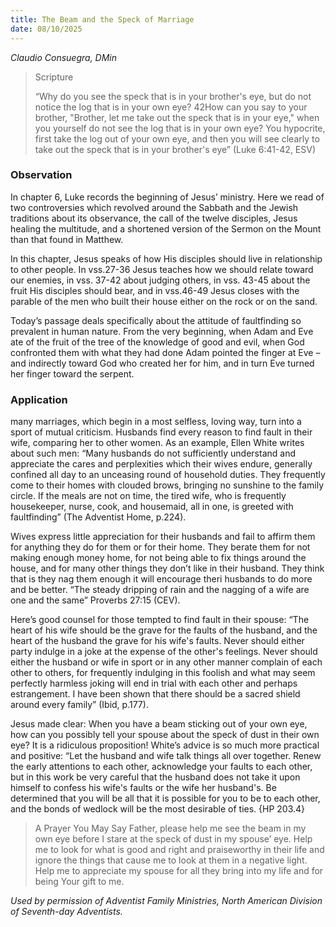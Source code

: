 ```yaml
---
title: The Beam and the Speck of Marriage
date: 08/10/2025
---
```


_Claudio Consuegra, DMin_

> <p>Scripture</p>
> “Why do you see the speck that is in your brother's eye, but do not notice the log that is in your own eye? 42How can you say to your brother, "Brother, let me take out the speck that is in your eye," when you yourself do not see the log that is in your own eye? You hypocrite, first take the log out of your own eye, and then you will see clearly to take out the speck that is in your brother's eye” (Luke 6:41-42, ESV)

### Observation

In chapter 6, Luke records the beginning of Jesus’ ministry. Here we read of two controversies which revolved around the Sabbath and the Jewish traditions about its observance, the call of the twelve disciples, Jesus healing the multitude, and a shortened version of the Sermon on the Mount than that found in Matthew.

In this chapter, Jesus speaks of how His disciples should live in relationship to other people. In vss.27-36 Jesus teaches how we should relate toward our enemies, in vss. 37-42 about judging others, in vss. 43-45 about the fruit His disciples should bear, and in vss.46-49 Jesus closes with the parable of the men who built their house either on the rock or on the sand.

Today’s passage deals specifically about the attitude of faultfinding so prevalent in human nature. From the very beginning, when Adam and Eve ate of the fruit of the tree of the knowledge of good and evil, when God confronted them with what they had done Adam pointed the finger at Eve – and indirectly toward God who created her for him, and in turn Eve turned her finger toward the serpent.

### Application

many marriages, which begin in a most selfless, loving way, turn into a sport of mutual criticism. Husbands find every reason to find fault in their wife, comparing her to other women. As an example, Ellen White writes about such men: “Many husbands do not sufficiently understand and appreciate the cares and perplexities which their wives endure, generally confined all day to an unceasing round of household duties. They frequently come to their homes with clouded brows, bringing no sunshine to the family circle. If the meals are not on time, the tired wife, who is frequently housekeeper, nurse, cook, and housemaid, all in one, is greeted with faultfinding” (The Adventist Home, p.224).

Wives express little appreciation for their husbands and fail to affirm them for anything they do for them or for their home. They berate them for not making enough money home, for not being able to fix things around the house, and for many other things they don’t like in their husband. They think that is they nag them enough it will encourage theri husbands to do more and be better. “The steady dripping of rain and the nagging of a wife are one and the same” Proverbs 27:15 (CEV).

Here’s good counsel for those tempted to find fault in their spouse: “The heart of his wife should be the grave for the faults of the husband, and the heart of the husband the grave for his wife's faults. Never should either party indulge in a joke at the expense of the other's feelings. Never should either the husband or wife in sport or in any other manner complain of each other to others, for frequently indulging in this foolish and what may seem perfectly harmless joking will end in trial with each other and perhaps estrangement. I have been shown that there should be a sacred shield around every family” (Ibid, p.177).

Jesus made clear: When you have a beam sticking out of your own eye, how can you possibly tell your spouse about the speck of dust in their own eye? It is a ridiculous proposition! White’s advice is so much more practical and positive: “Let the husband and wife talk things all over together. Renew the early attentions to each other, acknowledge your faults to each other, but in this work be very careful that the husband does not take it upon himself to confess his wife's faults or the wife her husband's. Be determined that you will be all that it is possible for you to be to each other, and the bonds of wedlock will be the most desirable of ties. {HP 203.4}

> <callout>A Prayer You May Say</callout>
> Father, please help me see the beam in my own eye before I stare at the speck of dust in my spouse’ eye. Help me to look for what is good and right and praiseworthy in their life and ignore the things that cause me to look at them in a negative light. Help me to appreciate my spouse for all they bring into my life and for being Your gift to me.

_Used by permission of Adventist Family Ministries, North American Division of Seventh-day Adventists._